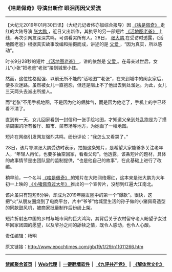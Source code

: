 ### 《啥是佩奇》导演出新作 眼泪再因父爱流
------------------------

<p>
 【大纪元2019年01月30日讯】（大纪元记者佟亦加综合报导）因
 <a href="http://www.epochtimes.com/gb/tag/%E3%80%8A%E5%95%A5%E6%98%AF%E4%BD%A9%E5%A5%87%E3%80%8B.html">
  《啥是佩奇》
 </a>
 走红的大陆导演
 <a href="http://www.epochtimes.com/gb/tag/%E5%BC%A0%E5%A4%A7%E9%B9%8F.html">
  张大鹏
 </a>
 ，近日又出新作，其执导的另一部短片
 <a href="http://www.epochtimes.com/gb/tag/%E3%80%8A%E6%B4%BB%E5%9C%B0%E5%9B%BE%E8%80%81%E7%88%B8%E3%80%8B.html">
  《活地图老爸》
 </a>
 上线，再次引网友深深共鸣，可谓看哭所有人。28日，
 <a href="http://www.epochtimes.com/gb/tag/%E5%BC%A0%E5%A4%A7%E9%B9%8F.html">
  张大鹏
 </a>
 在受访时透露，《活地图老爸》根据真实故事改编和拍摄而成，讲述的是
 <a href="http://www.epochtimes.com/gb/tag/%E7%88%B6%E7%88%B1.html">
  父爱
 </a>
 ，“因为真实，所以感动”。
</p>
<p>
 时长9分28秒的短片
 <a href="http://www.epochtimes.com/gb/tag/%E3%80%8A%E6%B4%BB%E5%9C%B0%E5%9B%BE%E8%80%81%E7%88%B8%E3%80%8B.html">
  《活地图老爸》
 </a>
 ，讲的依然是
 <a href="http://www.epochtimes.com/gb/tag/%E7%88%B6%E7%88%B1.html">
  父爱
 </a>
 。在母亲过世后，女儿“小张”把老爸“老张”接到城里小住。
</p>
<p>
 然而，这位性格倔强、以前无所不能的“活地图”“老张”，在来到城中的闺女家后，便多次迷路。虽然被女儿一直抱怨，但还是阻止不了他出去到处溜达。为此，女儿三天两头去派出所接人。
</p>
<p>
 而“老张”不用手机地图，不是因为他的倔脾气，而是因为他老了，手机上的字已经看不清了。
</p>
<p>
 <center>
 </center>
 直到有一天，女儿回家看到一封信和一张手绘地图，才知道父亲到处乱跑是为了摸清周围的所有餐厅、超市、菜市场等地方，为她画了一幅地图。
</p>
<p>
 短片在网络引发网友强烈共鸣，纷纷评论：“我怎么又看哭了。”
</p>
<p>
 28日，该片导演张大鹏受访时表示，拍摄这条短片，是希望大家能够多关注老年人，“年轻人再忙，也要多抽空回家，看看父母”。他透露，该条短片的题材，具体的故事情节是由团队里的监制提供，“也是他自己的故事”，在此基础上进行了改编。
</p>
<p>
 稍早前，一个名叫
 <a href="http://www.epochtimes.com/gb/tag/%E3%80%8A%E5%95%A5%E6%98%AF%E4%BD%A9%E5%A5%87%E3%80%8B.html">
  《啥是佩奇》
 </a>
 的短片在大陆网络爆红，这本来是张大鹏为大年初一上映的
 <a href="http://www.epochtimes.com/gb/tag/%E3%80%8A%E5%B0%8F%E7%8C%AA%E4%BD%A9%E5%A5%87%E8%BF%87%E5%A4%A7%E5%B9%B4%E3%80%8B.html">
  《小猪佩奇过大年》
 </a>
 推出的一个宣传片，没想到红遍大江南北。
</p>
<p>
 <center>
 </center>
 该片虽只有短短6分钟，却成为2019年朋友圈中的第一个“爆款”。很快，这把“火”从朋友圈烧到了电商平台，片中“爷爷”给城里生活的孙子做的小猪佩奇造型的同款鼓风机，被商家批量制作后纷纷上架。
</p>
<p>
 短片折射出中国的乡村与城市间的巨大鸿沟，其背后关于农村留守老人盼望子女过年回家团圆的愿望，以及爷孙之间的舔犊之情，既令人感动，也令人心酸。
</p>
<p>
 责任编辑：杨明
</p>

原文链接：http://www.epochtimes.com/gb/19/1/29/n11011266.htm


------------------------
#### [禁闻聚合首页](https://github.com/gfw-breaker/banned-news/blob/master/README.md) &nbsp;|&nbsp; [Web代理](https://github.com/gfw-breaker/open-proxy/blob/master/README.md) &nbsp;|&nbsp; [一键翻墙软件](https://github.com/gfw-breaker/nogfw/blob/master/README.md) &nbsp;|&nbsp; [《九评共产党》](https://github.com/gfw-breaker/9ping.md/blob/master/README.md#九评之一评共产党是什么) &nbsp;|&nbsp; [《解体党文化》](https://github.com/gfw-breaker/jtdwh.md/blob/master/README.md#绪论)